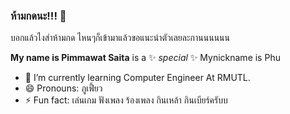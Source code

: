 ### ห้ามกดนะ!!! 👋

บอกแล้วไงส่าห้ามกด ไหนๆก็เข้ามาแล้วขอแนะนำตัวเลยละกานนนนนน

**My name is Pimmawat Saita** is a ✨ _special_ ✨ Mynickname is Phu

- 🌱 I’m currently learning Computer Engineer At RMUTL.
- 😄 Pronouns: ภูเฟี้ยว
- ⚡ Fun fact: เล่นเกม ฟังเพลง ร้องเพลง กินเหล้า กินเบียร์ครับบ
